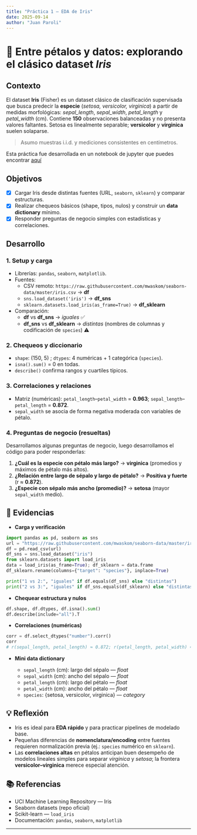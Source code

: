 ```yaml
---
title: "Práctica 1 — EDA de Iris"
date: 2025-09-14
author: "Juan Paroli"
---
```


# 🌸 Entre pétalos y datos: explorando el clásico dataset *Iris*

## Contexto

El dataset **Iris** (Fisher) es un dataset clásico de clasificación supervisada que busca predecir la **especie** (*setosa, versicolor, virginica*) a partir de medidas morfológicas: *sepal_length*, *sepal_width*, *petal_length* y *petal_width* (cm). Contiene **150** observaciones balanceadas y no presenta valores faltantes. Setosa es linealmente separable; **versicolor** y **virginica** suelen solaparse.

> Asumo muestras i.i.d. y mediciones consistentes en centímetros.

Esta práctica fue desarrollada en un notebook de jupyter que puedes encontrar [aquí](../ut1-iris-data/iris-eda.ipynb)

## Objetivos

- [x] Cargar Iris desde distintas fuentes (URL, `seaborn`, `sklearn`) y comparar estructuras.
- [x] Realizar chequeos básicos (shape, tipos, nulos) y construir un **data dictionary** mínimo.
- [x] Responder preguntas de negocio simples con estadísticas y correlaciones.

## Desarrollo

### 1. Setup y carga
- Librerías: `pandas`, `seaborn`, `matplotlib`.
- Fuentes:
  - CSV remoto: `https://raw.githubusercontent.com/mwaskom/seaborn-data/master/iris.csv` → **df**
  - `sns.load_dataset('iris')` → **df_sns**
  - `sklearn.datasets.load_iris(as_frame=True)` → **df_sklearn**
- Comparación:
  - **df** vs **df_sns** → *iguales* ✅
  - **df_sns** vs **df_sklearn** → *distintas* (nombres de columnas y codificación de `species`) ⚠️

### 2. Chequeos y diccionario

- `shape`: (150, 5) ; `dtypes`: 4 numéricas + 1 categórica (`species`).
- `isna().sum()` = 0 en todas.
- `describe()` confirma rangos y cuartiles típicos.

### 3. Correlaciones y relaciones

- Matriz (numéricas): `petal_length`–`petal_width` = **0.963**; `sepal_length`–`petal_length` = **0.872**.
- `sepal_width` se asocia de forma negativa moderada con variables de pétalo.

### 4. Preguntas de negocio (resueltas)

Desarrollamos algunas preguntas de negocio, luego desarrollamos el código para poder responderlas:

1. **¿Cuál es la especie con pétalo más largo?** → **virginica** (promedios y máximos de pétalo más altos).
2. **¿Relación entre largo de sépalo y largo de pétalo?** → **Positiva y fuerte** (r ≈ **0.872**).
3. **¿Especie con sépalo más ancho (promedio)?** → **setosa** (mayor `sepal_width` medio).

## 📁 Evidencias

- **Carga y verificación**
```python
import pandas as pd, seaborn as sns
url = "https://raw.githubusercontent.com/mwaskom/seaborn-data/master/iris.csv"
df = pd.read_csv(url)
df_sns = sns.load_dataset("iris")
from sklearn.datasets import load_iris
data = load_iris(as_frame=True); df_sklearn = data.frame
df_sklearn.rename(columns={"target": "species"}, inplace=True)

print("1 vs 2:", "iguales" if df.equals(df_sns) else "distintas")
print("2 vs 3:", "iguales" if df_sns.equals(df_sklearn) else "distintas")
```
- **Chequear estructura y nulos**
```python
df.shape, df.dtypes, df.isna().sum()
df.describe(include="all").T
```
- **Correlaciones (numéricas)**
```python
corr = df.select_dtypes("number").corr()
corr
# r(sepal_length, petal_length) ≈ 0.872; r(petal_length, petal_width) ≈ 0.963
```
- **Mini data dictionary**

  - `sepal_length` (cm): largo del sépalo — *float*
  - `sepal_width` (cm): ancho del sépalo — *float*
  - `petal_length` (cm): largo del pétalo — *float*
  - `petal_width` (cm): ancho del pétalo — *float*
  - `species`: {setosa, versicolor, virginica} — *category*

## 💡 Reflexión

- Iris es ideal para **EDA rápido** y para practicar pipelines de modelado base.
- Pequeñas diferencias de **nomenclatura/encoding** entre fuentes requieren normalización previa (ej.: `species` numérico en `sklearn`).
- Las **correlaciones altas** en pétalos anticipan buen desempeño de modelos lineales simples para separar *virginica* y *setosa*; la frontera **versicolor–virginica** merece especial atención.

## 📚 Referencias
- UCI Machine Learning Repository — Iris
- Seaborn datasets (repo oficial)
- Scikit-learn — `load_iris`
- Documentación: `pandas`, `seaborn`, `matplotlib`

---
